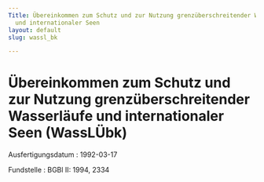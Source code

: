 ```yaml
---
Title: Übereinkommen zum Schutz und zur Nutzung grenzüberschreitender Wasserläufe
  und internationaler Seen
layout: default
slug: wassl_bk

---
```


# Übereinkommen zum Schutz und zur Nutzung grenzüberschreitender Wasserläufe und internationaler Seen (WassLÜbk)

Ausfertigungsdatum
:   1992-03-17

Fundstelle
:   BGBl II: 1994, 2334

